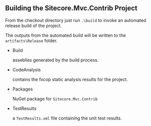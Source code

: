 ## Building the Sitecore.Mvc.Contrib Project

From the checkout directory just run `.\build`  to invoke an automated release build of the project.

The outputs from the automated build will be written to the `artifacts\Release` folder.

*   Build

    asseblies generated by the build process.

*   CodeAnalysis

    contains the fxcop static analysis results for the project.

*   Packages

    NuGet package for `Sitecore.Mvc.Contrib`

*   TestResults

    a `TestResults.xml` file containing the unit test results.

